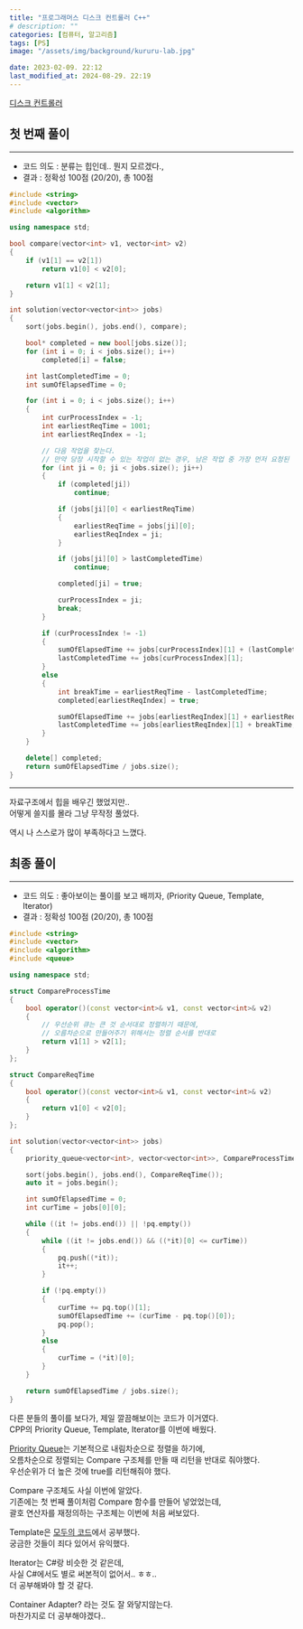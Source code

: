 ```yaml
---
title: "프로그래머스 디스크 컨트롤러 C++"
# description: ""
categories: [컴퓨터, 알고리즘]
tags: [PS]
image: "/assets/img/background/kururu-lab.jpg"

date: 2023-02-09. 22:12
last_modified_at: 2024-08-29. 22:19
---
```


[디스크 컨트롤러](https://school.programmers.co.kr/learn/courses/30/lessons/42627)

## 첫 번째 풀이

---

- 코드 의도 : 분류는 힙인데.. 뭔지 모르겠다.,
- 결과 : 정확성 100점 (20/20), 총 100점

```cpp
#include <string>
#include <vector>
#include <algorithm>

using namespace std;

bool compare(vector<int> v1, vector<int> v2)
{
	if (v1[1] == v2[1])
		return v1[0] < v2[0];

	return v1[1] < v2[1];
}

int solution(vector<vector<int>> jobs)
{
	sort(jobs.begin(), jobs.end(), compare);

	bool* completed = new bool[jobs.size()];
	for (int i = 0; i < jobs.size(); i++)
		completed[i] = false;

	int lastCompletedTime = 0;
	int sumOfElapsedTime = 0;

	for (int i = 0; i < jobs.size(); i++)
	{
		int curProcessIndex = -1;
		int earliestReqTime = 1001;
		int earliestReqIndex = -1;

		// 다음 작업을 찾는다.
		// 만약 당장 시작할 수 있는 작업이 없는 경우, 남은 작업 중 가장 먼저 요청된 작업을 찾는다.
		for (int ji = 0; ji < jobs.size(); ji++)
		{
			if (completed[ji])
				continue;

			if (jobs[ji][0] < earliestReqTime)
			{
				earliestReqTime = jobs[ji][0];
				earliestReqIndex = ji;
			}

			if (jobs[ji][0] > lastCompletedTime)
				continue;

			completed[ji] = true;

			curProcessIndex = ji;
			break;
		}

		if (curProcessIndex != -1)
		{
			sumOfElapsedTime += jobs[curProcessIndex][1] + (lastCompletedTime - jobs[curProcessIndex][0]);
			lastCompletedTime += jobs[curProcessIndex][1];
		}
		else
		{
			int breakTime = earliestReqTime - lastCompletedTime;
			completed[earliestReqIndex] = true;

			sumOfElapsedTime += jobs[earliestReqIndex][1] + earliestReqTime - jobs[earliestReqIndex][0];
			lastCompletedTime += jobs[earliestReqIndex][1] + breakTime;
		}
	}

	delete[] completed;
	return sumOfElapsedTime / jobs.size();
}
```

---

자료구조에서 힙을 배우긴 했었지만..  
어떻게 쓸지를 몰라 그냥 무작정 풀었다.  

역시 나 스스로가 많이 부족하다고 느꼈다.  

## 최종 풀이

---

- 코드 의도 : 좋아보이는 풀이를 보고 배끼자, (Priority Queue, Template, Iterator)
- 결과 : 정확성 100점 (20/20), 총 100점

```cpp
#include <string>
#include <vector>
#include <algorithm>
#include <queue>

using namespace std;

struct CompareProcessTime
{
	bool operator()(const vector<int>& v1, const vector<int>& v2)
	{
		// 우선순위 큐는 큰 것 순서대로 정렬하기 때문에,
		// 오름차순으로 만들어주기 위해서는 정렬 순서를 반대로
		return v1[1] > v2[1];
	}
};

struct CompareReqTime
{
	bool operator()(const vector<int>& v1, const vector<int>& v2)
	{
		return v1[0] < v2[0];
	}
};

int solution(vector<vector<int>> jobs)
{
	priority_queue<vector<int>, vector<vector<int>>, CompareProcessTime> pq;

	sort(jobs.begin(), jobs.end(), CompareReqTime());
	auto it = jobs.begin();

	int sumOfElapsedTime = 0;
	int curTime = jobs[0][0];

	while ((it != jobs.end()) || !pq.empty())
	{
		while ((it != jobs.end()) && ((*it)[0] <= curTime))
		{
			pq.push((*it));
			it++;
		}

		if (!pq.empty())
		{
			curTime += pq.top()[1];
			sumOfElapsedTime += (curTime - pq.top()[0]);
			pq.pop();
		}
		else
		{
			curTime = (*it)[0];
		}
	}

	return sumOfElapsedTime / jobs.size();
}
```

다른 분들의 풀이를 보다가, 제일 깔끔해보이는 코드가 이거였다.  
CPP의 Priority Queue, Template, Iterator를 이번에 배웠다.  

[Priority Queue](https://en.cppreference.com/w/cpp/container/priority_queue)는 기본적으로 내림차순으로 정렬을 하기에,  
오름차순으로 정렬되는 Compare 구조체를 만들 때 리턴을 반대로 줘야했다.  
우선순위가 더 높은 것에 true를 리턴해줘야 했다.  

Compare 구조체도 사실 이번에 알았다.  
기존에는 첫 번째 풀이처럼 Compare 함수를 만들어 넣었었는데,  
괄호 연산자를 재정의하는 구조체는 이번에 처음 써보았다.  

Template은 [모두의 코드](https://modoocode.com/219)에서 공부했다.  
궁금한 것들이 죄다 있어서 유익했다.  

Iterator는 C#랑 비슷한 것 같은데,  
사실 C#에서도 별로 써본적이 없어서.. ㅎㅎ..  
더 공부해봐야 할 것 같다.  

Container Adapter? 라는 것도 잘 와닿지않는다.  
마찬가지로 더 공부해야겠다..  
